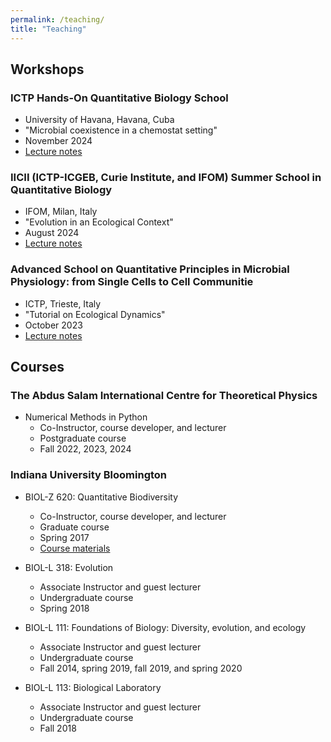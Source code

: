 ```yaml
---
permalink: /teaching/
title: "Teaching"
---
```



## Workshops


### ICTP Hands-On Quantitative Biology School 
- University of Havana, Havana, Cuba
- "Microbial coexistence in a chemostat setting"
- November 2024
- [Lecture notes](https://github.com/wrshoemaker/wrshoemaker.github.io/tree/master/files/cuba_notes.pdf)

### IICII (ICTP-ICGEB, Curie Institute, and IFOM) Summer School in Quantitative Biology
- IFOM, Milan, Italy
- "Evolution in an Ecological Context"
- August 2024
- [Lecture notes](https://github.com/wrshoemaker/wrshoemaker.github.io/tree/master/files/IICII_notes.pdf)


### Advanced School on Quantitative Principles in Microbial Physiology: from Single Cells to Cell Communitie
- ICTP, Trieste, Italy
- "Tutorial on Ecological Dynamics"
- October 2023
- [Lecture notes](https://github.com/wrshoemaker/wrshoemaker.github.io/tree/master/files/consumer_resource_notes.pdf)




## Courses

### The Abdus Salam International Centre for Theoretical Physics


- Numerical Methods in Python
    - Co-Instructor, course developer, and lecturer
    - Postgraduate course
    - Fall 2022, 2023, 2024


### Indiana University Bloomington

- BIOL-Z 620: Quantitative Biodiversity
    - Co-Instructor, course developer, and lecturer
    - Graduate course
    - Spring 2017
    - [Course materials](https://github.com/QuantitativeBiodiversity/QuantitativeBiodiversity)

- BIOL-L 318: Evolution
    - Associate Instructor and guest lecturer
    - Undergraduate course
    - Spring 2018

- BIOL-L 111: Foundations of Biology: Diversity, evolution, and ecology
    - Associate Instructor and guest lecturer
    - Undergraduate course
    - Fall 2014, spring 2019, fall 2019, and spring 2020

- BIOL-L 113: Biological Laboratory
    - Associate Instructor and guest lecturer
    - Undergraduate course
    - Fall 2018
